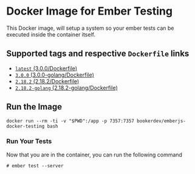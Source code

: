 # Docker Image for Ember Testing
This Docker image, will setup a system so your ember tests can be executed inside the container itself.

## Supported tags and respective `Dockerfile` links
+ [`latest` (3.0.0/Dockerfile)](https://github.com/BookerSoftwareInc/emberjs-docker-testing/blob/3.0.0/Dockerfile)
+ [`3.0.0` (3.0.0-golang/Dockerfile)](https://github.com/BookerSoftwareInc/emberjs-docker-testing/blob/3.0.0-golang/Dockerfile)
+ [`2.18.2` (2.18.2/Dockerfile)](https://github.com/BookerSoftwareInc/emberjs-docker-testing/blob/2.18.2/Dockerfile)
+ [`2.18.2-golang` (2.18.2-golang/Dockerfile)](https://github.com/BookerSoftwareInc/emberjs-docker-testing/blob/2.18.2-golang/Dockerfile)

## Run the Image

```
docker run --rm -ti -v "$PWD":/app -p 7357:7357 bookerdev/emberjs-docker-testing bash
```

### Run Your Tests
Now that you are in the container, you can run the following command

```
# ember test --server
```